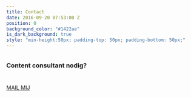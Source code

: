 ```yaml
---
title: Contact
date: 2016-09-20 07:53:00 Z
position: 0
background_color: "#1422ae"
is_dark_background: true
style: "min-height:50px; padding-top: 50px; padding-bottom: 50px;"
---
```



<div class="container">
    <div class="row">
        <div class="col-sm-8" style="padding-top: 20px; padding-bottom: 20px;">
            <h3 style="margin-top: 0px; margin-bottom: 0px;">Content consultant nodig?</h3>
        </div>
        <div class="col-sm-4" style="padding-top: 20px; padding-bottom: 20px;">
            <a href="#" class="btn btn-primary btn-lg mailto">MAIL MIJ</a>
        </div>
    </div>
</div>
